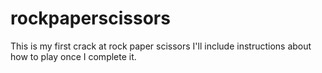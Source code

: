 # rockpaperscissors

This is my first crack at rock paper scissors I'll include instructions about how to play once I complete it.